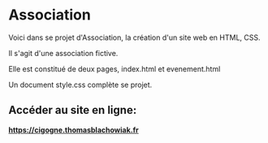 # Association

Voici dans se projet d'Association, la création d'un site web en HTML, CSS.

Il s'agit d'une association fictive.

Elle est constitué de deux pages, index.html et evenement.html

Un document style.css complète se projet.

## Accéder au site en ligne:

**https://cigogne.thomasblachowiak.fr**
